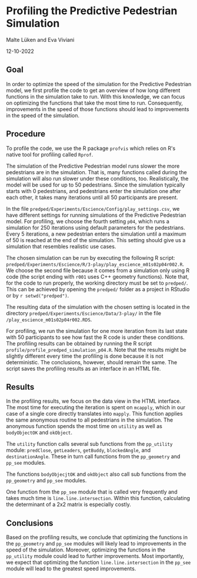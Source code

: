 # Profiling the Predictive Pedestrian Simulation

Malte Lüken and Eva Viviani

12-10-2022

## Goal
In order to optimize the speed of the simulation for the Predictive Pedestrian
model, we first profile the code to get an overview of how long different 
functions in the simulation take to run. With this knowledge, we can focus on
optimizing the functions that take the most time to run. Consequently, 
improvements in the speed of those functions should lead to improvements in the
speed of the simulation.

## Procedure
To profile the code, we use the R package `profvis` which relies on R's native
tool for profiling called `Rprof`.

The simulation of the Predictive Pedestrian model runs slower the more 
pedestrians are in the simulation. That is, 
many functions called during the simulation will also run slower under these 
conditions, too. Realistically, the model will be used for up to 50 
pedestrians. Since the simulation typically starts with 0 pedestrians, and
pedestrians enter the simulation one after each other, it takes
many iterations until all 50 participants are present.

In the file `predped/Experiments/Escience/Config/play_settings.csv`, we have 
different settings for running simulations of the Predictive Pedestrian model. 
For profiling, we choose the fourth setting `p04`, which runs a simulation for
250 iterations using default parameters for the pedestrians. Every 5 iterations,
a new pedestrian enters the simulation until a maximum of 50 is reached at the
end of the simulation. This setting should give us a simulation that resembles 
realistic use cases.

The chosen simulation can be run by executing the following R script: 
`predped/Experiments/Escience/R/3-play/play_escience_m01s02p04r002.R`. We 
choose the second file because it comes from a simulation only using R code 
(the script ending with `r001` uses C++ geometry functions). Note that, 
for the code to run properly, the working directory must be set to `predped/`. 
This can be achieved by opening the `predped/` folder as a project in RStudio 
or by `r setwd("predped")`.

The resulting data of the simulation with the chosen setting is located in the
directory `predped/Experiments/Escience/Data/3-play/` in the file 
`/play_escience_m01s02p04r002.RDS`.

For profiling, we run the simulation for one more iteration from its last state
with 50 participants to see how fast the R code is under these conditions. The
profiling results can be obtained by running the R script 
`profile/profile_predped_simulation_p04.R`. Note that the results might be 
slightly different every time the profiling is done because it is not 
deterministic. The conclusions, however, should remain the same. The script 
saves the profiling results as an interface in an HTML file.

## Results
In the profiling results, we focus on the data view in the HTML interface. The
most time for executing the iteration is spent on `mcapply`, which in our case
of a single core directly translates into `mapply`. This function applies the
same anonymous routine to all pedestrians in the simulation. The anonymous 
function spends the most time on `utility` as well as `bodyObjectOK` and
`okObject`.

The `utility` function calls several sub functions from the `pp_utility` module:
`predClose`, `getLeaders`, `getBuddy`, `blockedAngle`, and `destinationAngle`. 
These in turn call functions from the `pp_geometry` and `pp_see` modules.

The functions `bodyObjecjtOK` and `okObject` also call sub functions from the
`pp_geometry` and `pp_see` modules.

One function from the `pp_see` module that is called very frequently and takes
much time is `line.line.intersection`. Within this function, calculating the
determinant of a 2x2 matrix is especially costly.

## Conclusions
Based on the profiling results, we conclude that optimizing the functions in the
`pp_geometry` and `pp_see` modules will likely lead to improvements in the speed
of the simulation. Moreover, optimizing the functions in the `pp_utility` module
could lead to further improvements. Most importantly, we expect that optimizing
the function `line.line.intersection` in the `pp_see` module will lead to the
greatest speed improvements.


